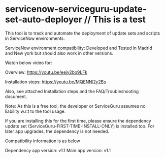 # servicenow-serviceguru-update-set-auto-deployer // This is a test

This tool is to track and automate the deployment of update sets and scripts in ServiceNow environments.

ServiceNow environment compatibility: Developed and Tested in Madrid and New york but should also work in other versions.

Watch below video for:

Overview: https://youtu.be/eeiy2bo9LFk

Installation steps: https://youtu.be/MQENNl2y2Bs

Also, see attached Installation steps and the FAQ/Troubleshooting document.

Note: As this is a free tool, the developer or ServiceGuru assumes no liability w.r.t to the tool usage.

If you are installing this for the first time, please ensure the dependency update set (ServiceGuru-FIRST-TIME-INSTALL-ONLY) is installed too. For later app upgrades, the dependency is not needed.

Compatibility information is as below

Dependency app version: v1.1
Main app version: v1.1
